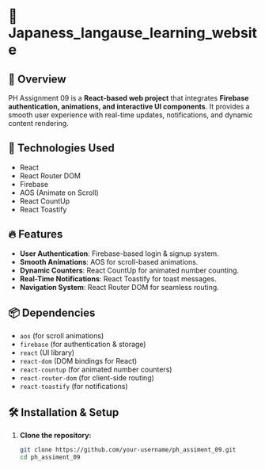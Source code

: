 # 🚀  Japaness_langause_learning_website

## 📌 Overview  
PH Assignment 09 is a **React-based web project** that integrates **Firebase authentication, animations, and interactive UI components**. It provides a smooth user experience with real-time updates, notifications, and dynamic content rendering.  



## 🚀 Technologies Used  
- React  
- React Router DOM  
- Firebase  
- AOS (Animate on Scroll)  
- React CountUp  
- React Toastify  

## 🔥 Features  
- **User Authentication**: Firebase-based login & signup system.  
- **Smooth Animations**: AOS for scroll-based animations.  
- **Dynamic Counters**: React CountUp for animated number counting.  
- **Real-Time Notifications**: React Toastify for toast messages.  
- **Navigation System**: React Router DOM for seamless routing.  

## 📦 Dependencies  
- `aos` (for scroll animations)  
- `firebase` (for authentication & storage)  
- `react` (UI library)  
- `react-dom` (DOM bindings for React)  
- `react-countup` (for animated number counters)  
- `react-router-dom` (for client-side routing)  
- `react-toastify` (for notifications)  

## 🛠️ Installation & Setup  
1. **Clone the repository:**  
   ```sh
   git clone https://github.com/your-username/ph_assiment_09.git
   cd ph_assiment_09
